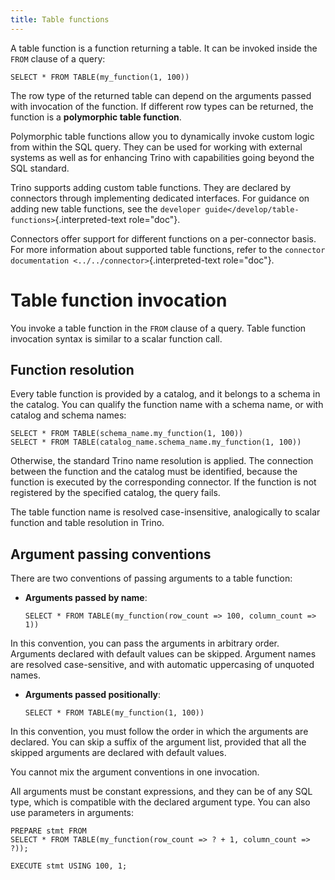 ```yaml
---
title: Table functions
---
```


A table function is a function returning a table. It can be invoked
inside the `FROM` clause of a query:

    SELECT * FROM TABLE(my_function(1, 100))

The row type of the returned table can depend on the arguments passed
with invocation of the function. If different row types can be returned,
the function is a **polymorphic table function**.

Polymorphic table functions allow you to dynamically invoke custom logic
from within the SQL query. They can be used for working with external
systems as well as for enhancing Trino with capabilities going beyond
the SQL standard.

Trino supports adding custom table functions. They are declared by
connectors through implementing dedicated interfaces. For guidance on
adding new table functions, see the
`developer guide</develop/table-functions>`{.interpreted-text
role="doc"}.

Connectors offer support for different functions on a per-connector
basis. For more information about supported table functions, refer to
the `connector
documentation <../../connector>`{.interpreted-text role="doc"}.

# Table function invocation

You invoke a table function in the `FROM` clause of a query. Table
function invocation syntax is similar to a scalar function call.

## Function resolution

Every table function is provided by a catalog, and it belongs to a
schema in the catalog. You can qualify the function name with a schema
name, or with catalog and schema names:

    SELECT * FROM TABLE(schema_name.my_function(1, 100))
    SELECT * FROM TABLE(catalog_name.schema_name.my_function(1, 100))

Otherwise, the standard Trino name resolution is applied. The connection
between the function and the catalog must be identified, because the
function is executed by the corresponding connector. If the function is
not registered by the specified catalog, the query fails.

The table function name is resolved case-insensitive, analogically to
scalar function and table resolution in Trino.

## Argument passing conventions

There are two conventions of passing arguments to a table function:

-   **Arguments passed by name**:

        SELECT * FROM TABLE(my_function(row_count => 100, column_count => 1))

In this convention, you can pass the arguments in arbitrary order.
Arguments declared with default values can be skipped. Argument names
are resolved case-sensitive, and with automatic uppercasing of unquoted
names.

-   **Arguments passed positionally**:

        SELECT * FROM TABLE(my_function(1, 100))

In this convention, you must follow the order in which the arguments are
declared. You can skip a suffix of the argument list, provided that all
the skipped arguments are declared with default values.

You cannot mix the argument conventions in one invocation.

All arguments must be constant expressions, and they can be of any SQL
type, which is compatible with the declared argument type. You can also
use parameters in arguments:

    PREPARE stmt FROM
    SELECT * FROM TABLE(my_function(row_count => ? + 1, column_count => ?));

    EXECUTE stmt USING 100, 1;

